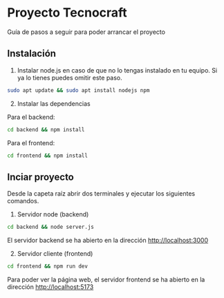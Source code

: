 # Proyecto Tecnocraft

Guía de pasos a seguir para poder arrancar el proyecto

## Instalación

1. Instalar node.js en caso de que no lo tengas instalado en tu equipo. Si ya lo tienes puedes omitir este paso.

```bash
sudo apt update && sudo apt install nodejs npm
```

2. Instalar las dependencias

Para el backend:

```bash
cd backend && npm install
```

Para el frontend:

```bash
cd frontend && npm install
```

## Inciar proyecto

Desde la capeta raíz abrir dos terminales y ejecutar los siguientes comandos.

1. Servidor node (backend)

```bash
cd backend && node server.js
```

El servidor backend se ha abierto en la dirección [http://localhost:3000](http://localhost:3000/)

2. Servidor cliente (frontend)

```bash
cd frontend && npm run dev
```

Para poder ver la página web, el servidor frontend se ha abierto en la dirección [http://localhost:5173](http://localhost:5173)